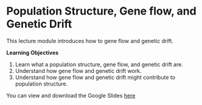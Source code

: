 # Population Structure, Gene flow, and Genetic Drift

This lecture module introduces how to gene flow and genetic drift.

**Learning Objectives**

1. Learn what a population structure, gene flow, and genetic drift are.
1. Understand how gene flow and genetic drift work.
1. Understand how gene flow and genetic drift might contribute to population structure.



You can view and download the Google Slides [here](https://docs.google.com/presentation/d/1GNrYok6wK8JJYdXF5bu-JF-RJ6bcaGthPaCjDROddF0/edit#slide=id.p)
